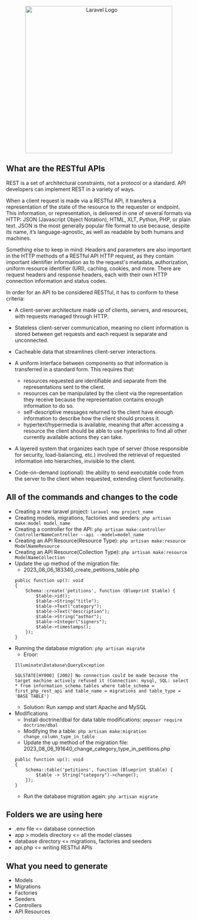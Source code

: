 <p align="center"><a href="https://laravel.com" target="_blank"><img src="https://embed-ssl.wistia.com/deliveries/71b320f6f756ae4cc7b1450cf7bf8f7d.jpg" width="400" alt="Laravel Logo"></a></p>

## What are the RESTful APIs

REST is a set of architectural constraints, not a protocol or a standard. API developers can implement REST in a variety of ways.

When a client request is made via a RESTful API, it transfers a representation of the state of the resource to the requester or endpoint. This information, or representation, is delivered in one of several formats via HTTP: JSON (Javascript Object Notation), HTML, XLT, Python, PHP, or plain text. JSON is the most generally popular file format to use because, despite its name, it’s language-agnostic, as well as readable by both humans and machines. 

Something else to keep in mind: Headers and parameters are also important in the HTTP methods of a RESTful API HTTP request, as they contain important identifier information as to the request's metadata, authorization, uniform resource identifier (URI), caching, cookies, and more. There are request headers and response headers, each with their own HTTP connection information and status codes.

In order for an API to be considered RESTful, it has to conform to these criteria:

- A client-server architecture made up of clients, servers, and resources, with requests managed through HTTP.

- Stateless client-server communication, meaning no client information is stored between get requests and each request is separate and unconnected.

- Cacheable data that streamlines client-server interactions.

- A uniform interface between components so that information is transferred in a standard form. This requires that:

  - resources requested are identifiable and separate from the representations sent to the client.
  - resources can be manipulated by the client via the representation they receive because the representation contains enough information to do so.
  - self-descriptive messages returned to the client have enough information to describe how the client should process it.
  - hypertext/hypermedia is available, meaning that after accessing a resource the client should be able to use hyperlinks to find all other currently available actions they can take.

- A layered system that organizes each type of server (those responsible for security, load-balancing, etc.) involved the retrieval of requested information into hierarchies, invisible to the client.

- Code-on-demand (optional): the ability to send executable code from the server to the client when requested, extending client functionality. 

## All of the commands and changes to the code

- Creating a new laravel project: `laravel new project_name`
- Creating models, migrations, factories and seeders: `php artisan make:model model_name`
- Creating a controller for the API: `php artisan make:controller ControllerNameController --api --model=model_name`
- Creating an API Resource(Resource Type): `php artisan make:resource ModelNameResource`
- Creating an API Resource(Collection Type): `php artisan make:resource ModelNameCollection` 
- Update the up method of the migration file:
  - 2023_08_06_183340_create_petitions_table.php
  ```
  public function up(): void
  {
      Schema::create('petitions', function (Blueprint $table) {
          $table->id();
          $table->String("title");
          $table->Text("category");
          $table->Text("description");
          $table->String("author");
          $table->Integer("signers");
          $table->timestamps();
      });
  }
  ```
- Running the database migration: `php artisan migrate` 
  - Eroor:
  ```
  Illuminate\Database\QueryException 

  SQLSTATE[HY000] [2002] No connection could be made because the target machine actively refused it (Connection: mysql, SQL: select * from information_schema.tables where table_schema = first_php_rest_api and table_name = migrations and table_type = 'BASE TABLE')
  ```
  - Solution: Run xampp and start Apache and MySQL
- Modifications
  - Install doctrine/dbal for data table modifications: `omposer require doctrine/dbal`
  - Modifying the a table: `php artisan make:migration change_column_type_in_table`
  - Update the up method of the migration file:
  2023_08_06_191640_change_category_type_in_petitions.php
  ```
  public function up(): void
  {
      Schema::table('petitions', function (Blueprint $table) {
          $table -> String("category")->change();
      });
  }
  ``` 
  - Run the database migration again: `php artisan migrate`  

## Folders we are using here

- .env file <= database connection
- app > models directory <= all the model classes
- database directory <= migrations, factories and seeders
- api.php <= writing RESTful APIs

## What you need to generate

- Models
- Migrations
- Factories
- Seeders
- Controllers
- API Resources 